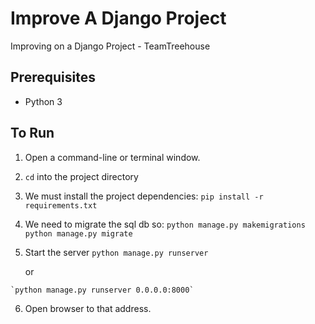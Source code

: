 # Improve A Django Project
Improving on a Django Project - TeamTreehouse

## Prerequisites
 - Python 3
 
## To Run
  1. Open a command-line or terminal window.
  2. `cd` into the project directory
  3. We must install the project dependencies:
     `pip install -r requirements.txt`
  4. We need to migrate the sql db so:
     `python manage.py makemigrations`
     `python manage.py migrate`
  5. Start the server
    `python manage.py runserver`
    
     or
     
    `python manage.py runserver 0.0.0.0:8000`
  6. Open browser to that address.
